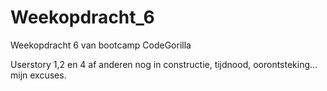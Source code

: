 # Weekopdracht_6
Weekopdracht 6 van bootcamp CodeGorilla

Userstory 1,2 en 4 af anderen nog in constructie, tijdnood, oorontsteking... mijn excuses.

